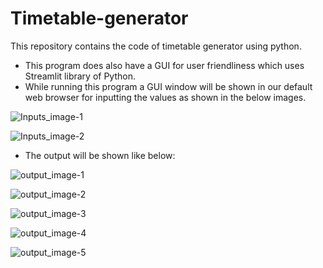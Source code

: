 # Timetable-generator
This repository contains the code of timetable generator using python.
- This program does also have a GUI for user friendliness which uses Streamlit library of Python.
- While running this program a GUI window will be shown in our default web browser for inputting the values as shown in the below images.
  
![Inputs_image-1](https://github.com/JayachandraJangiti/Timetable-generator/assets/159880775/47d3c1ca-36c8-46b0-a39c-f1f186161cc0)

![Inputs_image-2](https://github.com/JayachandraJangiti/Timetable-generator/assets/159880775/3785763b-ab6d-4894-8207-a49a8283386d)

- The output will be shown like below:

![output_image-1](https://github.com/JayachandraJangiti/Timetable-generator/assets/159880775/b7558920-e067-4b84-a4b0-b635931b02b8)

![output_image-2](https://github.com/JayachandraJangiti/Timetable-generator/assets/159880775/2e0d413b-468b-4177-b756-01d1756f95db)

![output_image-3](https://github.com/JayachandraJangiti/Timetable-generator/assets/159880775/64006757-4ecf-4f37-8362-6c5ec03d69de)

![output_image-4](https://github.com/JayachandraJangiti/Timetable-generator/assets/159880775/795ffa43-765d-408a-91a6-92513bc26762)

![output_image-5](https://github.com/JayachandraJangiti/Timetable-generator/assets/159880775/8fc81dc2-f279-4202-955c-7e93dc8b9627)
